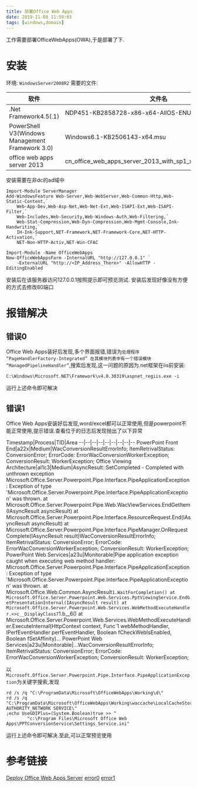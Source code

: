 ```yaml
---
title: 部署Office Web Apps
date: 2019-11-08 11:59:03
tags: [windows,domain]
---
```

工作需要部署OfficeWebApps(OWA),于是部署了下.
# 安装
环境: `WindowsServer2008R2`
需要的文件:

软件|文件名
--|--
.Net Framework4.5(.1)|NDP451-KB2858728-x86-x64-AllOS-ENU.exe
PowerShell V3(Windows Management Framework 3.0)|Windows6.1-KB2506143-x64.msu
office web apps server 2013|cn_office_web_apps_server_2013_with_sp1_x64_dvd_3832995.iso

安装需要在非dc的ad域中
```
Import-Module ServerManager
Add-WindowsFeature Web-Server,Web-WebServer,Web-Common-Http,Web-Static-Content,`
    Web-App-Dev,Web-Asp-Net,Web-Net-Ext,Web-ISAPI-Ext,Web-ISAPI-Filter,`
    Web-Includes,Web-Security,Web-Windows-Auth,Web-Filtering,`
    Web-Stat-Compression,Web-Dyn-Compression,Web-Mgmt-Console,Ink-Handwriting,`
    IH-Ink-Support,NET-Framework,NET-Framework-Core,NET-HTTP-Activation,`
    NET-Non-HTTP-Activ,NET-Win-CFAC

Import-Module -Name OfficeWebApps
New-OfficeWebAppsFarm -InternalURL "http://127.0.0.1" `
    -ExternalURL "http://<IP_Address_There>" -AllowHTTP -EditingEnabled
```
安装后在该服务器访问127.0.0.1按照提示即可预览测试.
安装后发现好像没有方便的方式去修改80端口
<!--more-->
# 报错解决
## 错误0
Office Web Apps装好后发现,多个界面报错,错误为`处理程序 “PageHandlerFactory-Integrated” 在其模块列表中有一个错误模块 “ManagedPipelineHandler”`,搜索后发现,这一问题的原因为.net框架在iis前安装:
```
C:\Windows\Microsoft.NET\Framework\v4.0.30319\aspnet_regiis.exe -i
```
运行上述命令即可解决

## 错误1
Office Web Apps安装好后发现,word/excel都可以正常使用,但是powerpoint不能正常使用,提示错误.查看位于的日志后发现抛出了以下异常

Timestamp|Process|TID|Area
--|--|--|--|--|--|--|--|--
PowerPoint Front End|a22x|Medium|WacConversionResultErrorInfo; ItemRetrivalStatus: ConversionError; ErrorCode: ErrorWacConversionWorkerException; ConversionResult: WorkerException;
Office Viewing Architecture|al1c3|Medium|AsyncResult::SetCompleted - Completed with unthrown exception Microsoft.Office.Server.Powerpoint.Pipe.Interface.PipeApplicationException: Exception of type 'Microsoft.Office.Server.Powerpoint.Pipe.Interface.PipeApplicationException' was thrown. at Microsoft.Office.Server.Powerpoint.Pipe.Web.WacViewServices.EndGetItem(IAsyncResult asyncResult) at Microsoft.Office.Server.Powerpoint.Pipe.Interface.ResourceRequest.End(IAsyncResult asyncResult) at Microsoft.Office.Server.Powerpoint.Pipe.Interface.PipeManager.OnRequestComplete(IAsyncResult result)WacConversionResultErrorInfo; ItemRetrivalStatus: ConversionError; ErrorCode: ErrorWacConversionWorkerException; ConversionResult: WorkerException;
PowerPoint Web Services|a23u|Monitorable|Pipe application exception caught when executing web method handler: Microsoft.Office.Server.Powerpoint.Pipe.Interface.PipeApplicationException: Exception of type 'Microsoft.Office.Server.Powerpoint.Pipe.Interface.PipeApplicationException' was thrown. at Microsoft.Office.Web.Common.AsyncResult`1.WaitForCompletion() at Microsoft.Office.Server.Powerpoint.Web.Services.PptViewingService.EndGetPresentationInternal(IAsyncResult result) at Microsoft.Office.Server.Powerpoint.Web.Services.WebMethodExecuteHandler.<>c__DisplayClass7`1.<ExecuteSkipEnabledCheck>b__6() at Microsoft.Office.Server.Powerpoint.Web.Services.WebMethodExecuteHandler.ExecuteInternal(HttpContext context, Func`1 webMethodHandler, IPerfEventHandler perfEventHandler, Boolean fCheckWebIsEnabled, Boolean fSetAffinity)...
PowerPoint Web Services|a23u|Monitorable|...WacConversionResultErrorInfo; ItemRetrivalStatus: ConversionError; ErrorCode: ErrorWacConversionWorkerException; ConversionResult: WorkerException;

以`Microsoft.Office.Server.Powerpoint.Pipe.Interface.PipeApplicationException`为关键字搜索,发现
```
rd /s /q "C:\ProgramData\Microsoft\OfficeWebApps\Working\d\"
rd /s /q "C:\ProgramData\Microsoft\OfficeWebApps\Working\waccache\LocalCacheStore\NT AUTHORITY_NETWORK SERVICE\"
;echo UseGDIPlus=(System.Boolean)true >> ^
        "c:\Program Files\Microsoft Office Web Apps\PPTConversionService\Settings_Service.ini"
```
运行上述命令即可解决.至此,可以正常预览使用



# 参考链接
[Deploy Office Web Apps Server](https://docs.microsoft.com/en-us/webappsserver/deploy-office-web-apps-server)
[error0](https://blog.csdn.net/mazhaojuan/article/details/7660657)
[error1](https://www.wavecoreit.com/blog/serverconfig/office-webapps-server-fails-to-render-powerpoint-in-skype-for-business/)

